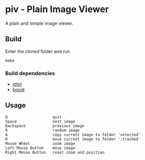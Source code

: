 # piv - Plain Image Viewer

A plain and simple image viewer.

## Build

Enter the cloned folder and run
```
make
```

### Build dependencies

* [sfml](https://www.sfml-dev.org)
* [boost](https://www.boost.org)

## Usage

```
Q                    quit
Space                next image
Backspace            previous image
R                    random image
A                    copy current image to folder 'selected'
D                    move current image to folder '.trashed'
Mouse Wheel          zoom image
Left Mouse Button    move image
Right Mouse Button   reset zoom and position
```
